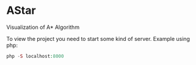 # AStar

Visualization of A* Algorithm

To view the project you need to start some kind of server. Example using php:

```php
php -S localhost:8000
```
